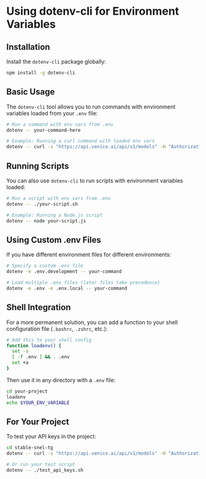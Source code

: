 # Using dotenv-cli for Environment Variables

## Installation

Install the `dotenv-cli` package globally:

```bash
npm install -g dotenv-cli
```

## Basic Usage

The `dotenv-cli` tool allows you to run commands with environment variables loaded from your `.env` file:

```bash
# Run a command with env vars from .env
dotenv -- your-command-here

# Example: Running a curl command with loaded env vars
dotenv -- curl -s "https://api.venice.ai/api/v1/models" -H "Authorization: Bearer $VENICE_API_KEY" | jq
```

## Running Scripts

You can also use `dotenv-cli` to run scripts with environment variables loaded:

```bash
# Run a script with env vars from .env
dotenv -- ./your-script.sh

# Example: Running a Node.js script
dotenv -- node your-script.js
```

## Using Custom .env Files

If you have different environment files for different environments:

```bash
# Specify a custom .env file
dotenv -e .env.development -- your-command

# Load multiple .env files (later files take precedence)
dotenv -e .env -e .env.local -- your-command
```

## Shell Integration

For a more permanent solution, you can add a function to your shell configuration file (`.bashrc`, `.zshrc`, etc.):

```bash
# Add this to your shell config
function loadenv() {
  set -a
  [ -f .env ] && . .env
  set +a
}
```

Then use it in any directory with a `.env` file:

```bash
cd your-project
loadenv
echo $YOUR_ENV_VARIABLE
```

## For Your Project

To test your API keys in the project:

```bash
cd stable-snel-tg
dotenv -- curl -s "https://api.venice.ai/api/v1/models" -H "Authorization: Bearer $VENICE_API_KEY" | jq

# Or run your test script
dotenv -- ./test_api_keys.sh
```